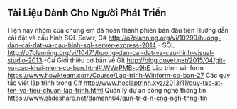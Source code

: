 ##  Tài Liệu Dành Cho Người Phát Triển
Hiện nay nhóm của chúng em đã hoàn thành phiên bản đầu tiên
Hướng dẫn cài đặt và cấu hình SQL Sever, C#
http://o7planning.org/vi/10299/huong-dan-cai-dat-va-cau-hinh-sql-server-express-2014 -  SQL 
http://o7planning.org/vi/10471/huong-dan-cai-dat-va-cau-hinh-visual-studio-2013 -C#
Giới thiệu cơ bản về Git
http://blog.duyet.net/2015/04/git-va-cac-khai-niem-co-ban.html#.WWrPMB-g9hE
Lập trình winform
https://www.howkteam.com/Course/Lap-trinh-Winform-co-ban-27
Các quy tắc viết lập trình trong C#
http://www.hoclaptrinh.xyz/2013/11/quy-tac-at-ten-va-tieu-chuan-lap-trinh.html
Quản lý dự án công nghệ thông tin
https://www.slideshare.net/damanh64/qun-tr-d-n-cng-ngh-thng-tin
